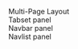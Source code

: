 Multi-Page Layout           
Tabset panel            
Navbar panel                    
Navlist panel                  
